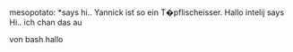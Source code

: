mesopotato: *says hi..
Yannick ist so ein T�pflischeisser.
Hallo
intelij says Hi..
ich chan das au

von bash hallo
